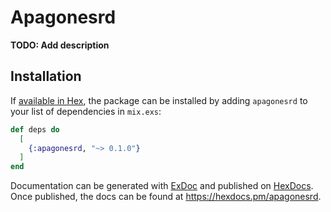 # Apagonesrd

**TODO: Add description**

## Installation

If [available in Hex](https://hex.pm/docs/publish), the package can be installed
by adding `apagonesrd` to your list of dependencies in `mix.exs`:

```elixir
def deps do
  [
    {:apagonesrd, "~> 0.1.0"}
  ]
end
```

Documentation can be generated with [ExDoc](https://github.com/elixir-lang/ex_doc)
and published on [HexDocs](https://hexdocs.pm). Once published, the docs can
be found at <https://hexdocs.pm/apagonesrd>.

